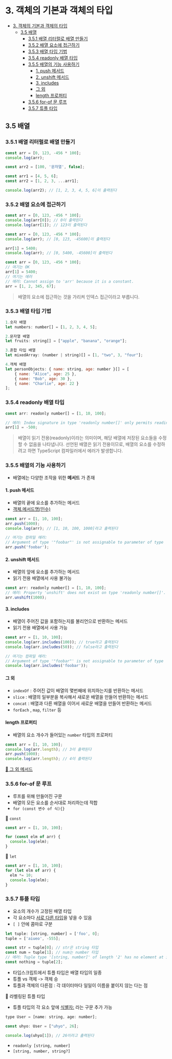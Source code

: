 # 3. 객체의 기본과 객체의 타입

- [3. 객체의 기본과 객체의 타입](#3-객체의-기본과-객체의-타입)
  - [3.5 배열](#35-배열)
    - [3.5.1 배열 리터럴로 배열 만들기](#351-배열-리터럴로-배열-만들기)
    - [3.5.2 배열 요소에 접근하기](#352-배열-요소에-접근하기)
    - [3.5.3 배열 타입 기법](#353-배열-타입-기법)
    - [3.5.4 readonly 배열 타입](#354-readonly-배열-타입)
    - [3.5.5 배열의 기능 사용하기](#355-배열의-기능-사용하기)
      - [1. push 메서드](#1-push-메서드)
      - [2. unshift 메서드](#2-unshift-메서드)
      - [3. includes](#3-includes)
      - [그 외](#그-외)
      - [length 프로퍼티](#length-프로퍼티)
    - [3.5.6 for-of 문 루프](#356-for-of-문-루프)
    - [3.5.7 튜플 타입](#357-튜플-타입)

## 3.5 배열

### 3.5.1 배열 리터럴로 배열 만들기

```js
const arr = [0, 123, -456 * 100];
console.log(arr);
```

```js
const arr2 = [100, '문자열', false];
```

```js
const arr1 = [4, 5, 6];
const arr2 = [1, 2, 3, ...arr1];

console.log(arr2); // [1, 2, 3, 4, 5, 6]이 출력된다
```

### 3.5.2 배열 요소에 접근하기

```js
const arr = [0, 123, -456 * 100];
console.log(arr[0]); // 0이 출력된다
console.log(arr[1]); // 123이 출력된다
```

```js
const arr = [0, 123, -456 * 100];
console.log(arr); // [0, 123, -45600]이 출력된다

arr[1] = 5400;
console.log(arr); // [0, 5400, -45600]이 출력된다
```

```js
const arr = [0, 123, -456 * 100];
// 여기는 OK
arr[1] = 5400;
// 여기는 에러
// 에러: Cannot assign to 'arr' because it is a constant.
arr = [1, 2, 345, 67];
```

> 배열의 요소에 접근하는 것을 가리켜 인덱스 접근이라고 부릅니다.

### 3.5.3 배열 타입 기법

```js
1.숫자 배열
let numbers: number[] = [1, 2, 3, 4, 5];

2.문자열 배열
let fruits: string[] = ["apple", "banana", "orange"];

3.혼합 타입 배열
let mixedArray: (number | string)[] = [1, "two", 3, "four"];

4.객체 배열
let personObjects: { name: string, age: number }[] = [
    { name: "Alice", age: 25 },
    { name: "Bob", age: 30 },
    { name: "Charlie", age: 22 }
];

```

### 3.5.4 readonly 배열 타입

```js
const arr: readonly number[] = [1, 10, 100];

// 에러: Index signature in type 'readonly number[]' only permits reading.
arr[1] = -500;
```

> 배열이 읽기 전용(readonly)이라는 의미이며, 해당 배열에 저장된 요소들을 수정할 수 없음을 나타냅니다.
> 선언된 배열은 읽기 전용이므로, 배열의 요소를 수정하려고 하면 TypeScript 컴파일러에서 에러가 발생합니다.

### 3.5.5 배열의 기능 사용하기

- 배열에는 다양한 조작을 위한 <b>메서드</b> 가 존재

#### 1. push 메서드

- 배열의 끝에 요소를 추가하는 메서드
- <u>객체.메서드명(인수)</u>

```js
const arr = [1, 10, 100];
arr.push(1000);
console.log(arr); // [1, 10, 100, 1000]라고 출력된다

// 여기는 컴파일 에러:
// Argument of type '"foobar"' is not assignable to parameter of type 'number'.
arr.push('foobar');
```

#### 2. unshift 메서드

- 배열의 앞에 요소를 추가하는 메서드
- 읽기 전용 배열에서 사용 불가능

```js
const arr: readonly number[] = [1, 10, 100];
// 에러: Property 'unshift' does not exist on type 'readonly number[]'.
arr.unshift(1000);
```

#### 3. includes

- 배열이 주어진 값을 포함하는지를 불리언으로 반환하는 메서드
- 읽기 전용 배열에서 사용 가능

```js
const arr = [1, 10, 100];
console.log(arr.includes(100)); // true라고 출력된다
console.log(arr.includes(50)); // false라고 출력된다

// 여기는 컴파일 에러:
// Argument of type '"foobar"' is not assignable to parameter of type 'number'.
console.log(arr.includes('foobar'));
```

#### 그 외

- `indexOf` : 주어진 값이 배열의 몇번째에 위치하는지를 반환하는 메서드
- `slice` : 배열의 일부분을 복사해서 새로운 배열을 만들어 반환하는 메서드
- `concat` : 배열과 다른 배열을 이어서 새로운 배열을 만들어 반환하는 메서드
- `forEach` , `map`, `filter` 등

#### length 프로퍼티

- 배열의 요소 개수가 들어있는 `number` 타입의 프로퍼티

```js
const arr = [1, 10, 100];
console.log(arr.length); // 3이 출력된다
arr.push(1000);
console.log(arr.length); // 4이 출력된다
```

[🔗 그 외 메서드](https://developer.mozilla.org/ko/docs/Web/JavaScript/Reference/Global_Objects/Array/at)

### 3.5.6 for-of 문 루프

- 루프를 위해 만들어진 구문
- 배열의 모든 요소를 순서대로 처리하는데 적합
- `for (const 변수 of 식){}`

🔵 `const`

```js
const arr = [1, 10, 100];

for (const elm of arr) {
  console.log(elm);
}
```

🔵 `let`

```js
const arr = [1, 10, 100];
for (let elm of arr) {
  elm *= 10;
  console.log(elm);
}
```

### 3.5.7 튜플 타입

- 요소의 개수가 고정된 배열 타입
- 각 요소마다 <u>서로 다른 타입</u>을 넣을 수 있음
- `[ ]` 안에 콤마로 구분

```js
let tuple: [string, number] = ['foo', 0];
tuple = ['aiueo', -555];

const str = tuple[0]; // str은 string 타입
const num = tuple[1]; // num는 number 타입
// 에러: Tuple type '[string, number]' of length '2' has no element at index '2'.
const nothing = tuple[2];
```

- 타입스크립트에서 튜플 타입은 배열 타입의 일종
- 튜플 vs 객체 -> 객체 승
- 튜플과 객체의 다른점 : 각 데이터마다 일일이 이름을 붙이지 않는 다는 점

🔵 라벨링된 튜플 타입

- 튜플 타입의 각 요소 앞에 <u>식별자:</u> 라는 구문 추가 가능

```js
type User = [name: string, age: number];

const uhyo: User = ["uhyo", 26];

console.log(uhyo[1]); // 26이라고 출력된다
```

- `readonly [string, number]`
- `[string, number, string?]`
